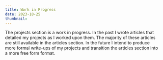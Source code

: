 ```yaml
---
title: Work in Progress
date: 2023-10-25
thumbnail:
---
```


The projects section is a work in progress. In the past I wrote articles that detailed my projects
as I worked upon them. The majority of these articles are still available in the articles section.
In the future I intend to produce more formal write-ups of my projects and transition the articles
section into a more free form format.
